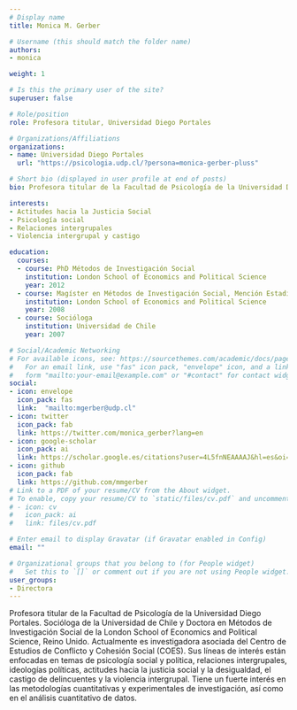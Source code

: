```yaml
---
# Display name
title: Monica M. Gerber

# Username (this should match the folder name)
authors:
- monica

weight: 1

# Is this the primary user of the site?
superuser: false

# Role/position
role: Profesora titular, Universidad Diego Portales

# Organizations/Affiliations
organizations:
- name: Universidad Diego Portales
  url: "https://psicologia.udp.cl/?persona=monica-gerber-pluss"

# Short bio (displayed in user profile at end of posts)
bio: Profesora titular de la Facultad de Psicología de la Universidad Diego Portales. Socióloga de la Universidad de Chile y Doctora en Métodos de Investigación Social de la London School of Economics and Political Science, Reino Unido. Actualmente es investigadora asociada del Centro de Estudios de Conflicto y Cohesión Social (COES). Sus líneas de interés están enfocadas en temas de psicología social y política, relaciones intergrupales, ideologías políticas, actitudes hacia la justicia social y la desigualdad, el castigo de delincuentes y la violencia intergrupal. Tiene un fuerte interés en las metodologías cuantitativas y experimentales de investigación, así como en el análisis cuantitativo de datos.

interests:
- Actitudes hacia la Justicia Social
- Psicología social
- Relaciones intergrupales
- Violencia intergrupal y castigo

education:
  courses:
  - course: PhD Métodos de Investigación Social
    institution: London School of Economics and Political Science
    year: 2012
  - course: Magíster en Métodos de Investigación Social, Mención Estadística
    institution: London School of Economics and Political Science
    year: 2008
  - course: Socióloga
    institution: Universidad de Chile
    year: 2007

# Social/Academic Networking
# For available icons, see: https://sourcethemes.com/academic/docs/page-builder/#icons
#   For an email link, use "fas" icon pack, "envelope" icon, and a link in the
#   form "mailto:your-email@example.com" or "#contact" for contact widget.
social:
- icon: envelope
  icon_pack: fas
  link:  "mailto:mgerber@udp.cl"
- icon: twitter
  icon_pack: fab
  link: https://twitter.com/monica_gerber?lang=en
- icon: google-scholar
  icon_pack: ai
  link: https://scholar.google.es/citations?user=4L5fnNEAAAAJ&hl=es&oi=ao
- icon: github
  icon_pack: fab
  link: https://github.com/mmgerber
# Link to a PDF of your resume/CV from the About widget.
# To enable, copy your resume/CV to `static/files/cv.pdf` and uncomment the lines below.
# - icon: cv
#   icon_pack: ai
#   link: files/cv.pdf

# Enter email to display Gravatar (if Gravatar enabled in Config)
email: ""

# Organizational groups that you belong to (for People widget)
#   Set this to `[]` or comment out if you are not using People widget.
user_groups:
- Directora
---
```


Profesora titular de la Facultad de Psicología de la Universidad Diego Portales. Socióloga de la Universidad de Chile y Doctora en Métodos de Investigación Social de la London School of Economics and Political Science, Reino Unido. Actualmente es investigadora asociada del Centro de Estudios de Conflicto y Cohesión Social (COES). Sus líneas de interés están enfocadas en temas de psicología social y política, relaciones intergrupales, ideologías políticas, actitudes hacia la justicia social y la desigualdad, el castigo de delincuentes y la violencia intergrupal. Tiene un fuerte interés en las metodologías cuantitativas y experimentales de investigación, así como en el análisis cuantitativo de datos.


